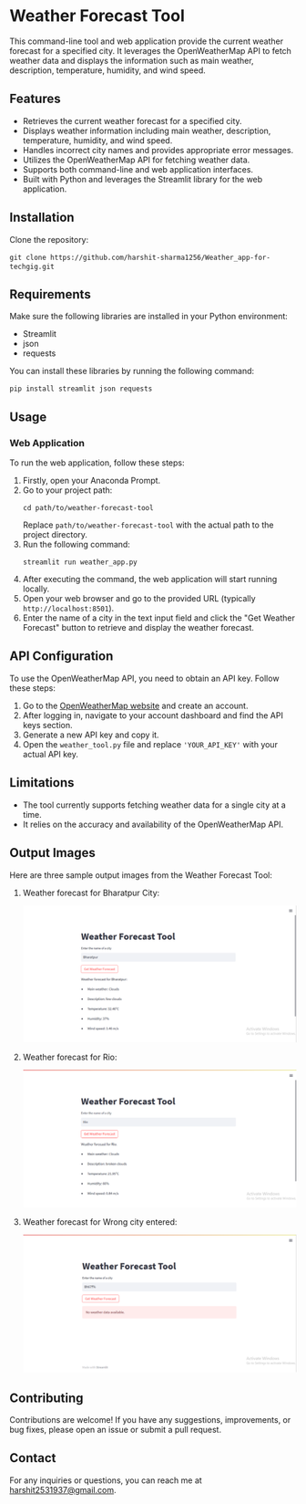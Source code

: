 # Weather Forecast Tool

This command-line tool and web application provide the current weather forecast for a specified city. It leverages the OpenWeatherMap API to fetch weather data and displays the information such as main weather, description, temperature, humidity, and wind speed.

## Features

- Retrieves the current weather forecast for a specified city.
- Displays weather information including main weather, description, temperature, humidity, and wind speed.
- Handles incorrect city names and provides appropriate error messages.
- Utilizes the OpenWeatherMap API for fetching weather data.
- Supports both command-line and web application interfaces.
- Built with Python and leverages the Streamlit library for the web application.

## Installation

Clone the repository:
```
git clone https://github.com/harshit-sharma1256/Weather_app-for-techgig.git
```

## Requirements

Make sure the following libraries are installed in your Python environment:

- Streamlit
- json
- requests

You can install these libraries by running the following command:
```
pip install streamlit json requests
```

## Usage

### Web Application

To run the web application, follow these steps:

1. Firstly, open your Anaconda Prompt.
2. Go to your project path:
   ```
   cd path/to/weather-forecast-tool
   ```
   Replace `path/to/weather-forecast-tool` with the actual path to the project directory.
3. Run the following command:
   ```
   streamlit run weather_app.py
   ```
4. After executing the command, the web application will start running locally.
5. Open your web browser and go to the provided URL (typically `http://localhost:8501`).
6. Enter the name of a city in the text input field and click the "Get Weather Forecast" button to retrieve and display the weather forecast.

## API Configuration

To use the OpenWeatherMap API, you need to obtain an API key. Follow these steps:

1. Go to the [OpenWeatherMap website](https://openweathermap.org/) and create an account.
2. After logging in, navigate to your account dashboard and find the API keys section.
3. Generate a new API key and copy it.
4. Open the `weather_tool.py` file and replace `'YOUR_API_KEY'` with your actual API key.

## Limitations

- The tool currently supports fetching weather data for a single city at a time.
- It relies on the accuracy and availability of the OpenWeatherMap API.

## Output Images

Here are three sample output images from the Weather Forecast Tool:

1. Weather forecast for Bharatpur City:

   ![Bharatpur City](https://github.com/harshit-sharma1256/Weather_app-for-techgig/blob/9eb70595307567cbbfb60a525d1e68135614d765/op1.png)

2. Weather forecast for Rio:

   ![Rio](https://github.com/harshit-sharma1256/Weather_app-for-techgig/blob/9eb70595307567cbbfb60a525d1e68135614d765/op2.png)

3. Weather forecast for Wrong city entered:

   ![Wrong city](https://github.com/harshit-sharma1256/Weather_app-for-techgig/blob/9eb70595307567cbbfb60a525d1e68135614d765/op3.png)

## Contributing

Contributions are welcome! If you have any suggestions, improvements, or bug fixes, please open an issue or submit a pull request.

## Contact

For any inquiries or questions, you can reach me at harshit2531937@gmail.com.


